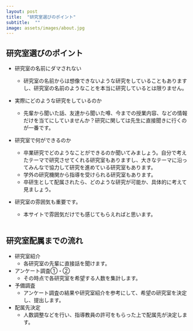 ```yaml
---
layout: post
title:  "研究室選びのポイント"
subtitle:  ""
image: assets/images/about.jpg
---
```


## 研究室選びのポイント  
- 研究室の名前にダマされない  
    - 研究室の名前からは想像できないような研究をしていることもありますし、研究室の名前のようなことを本当に研究しているとは限りません。  
- 実際にどのような研究をしているのか
    - 先輩から聞いた話、友達から聞いた噂、今までの授業内容、などの情報だけを当てにしていませんか？研究に関しては先生に直接聞きに行くのが一番です。
- 研究室で何ができるのか
    - 卒業研究でどのようなことができるのか聞いてみましょう。自分で考えたテーマで研究させてくれる研究室もありますし、大きなテーマに沿ってみんなで協力して研究を進めている研究室もあります。
    - 学外の研究機関から指導を受けられる研究室もあります。
    - 卒研生として配属されたら、どのような研究が可能か、具体的に考えて見ましょう。
- 研究室の雰囲気も重要です。
    - 本サイトで雰囲気だけでも感じてもらえればと思います。
  
  <br />
## 研究室配属までの流れ
- 研究室紹介
    - 各研究室の先輩に直接話を聞けます。
- アンケート調査①・②
    - その時点で各研究室を希望する人数を集計します。
- 予備調査
    - アンケート調査の結果や研究室紹介を参考にして、希望の研究室を決定し、提出します。
- 配属先決定
    - 人数調整などを行い、指導教員の許可をもらった上で配属先が決定します。

